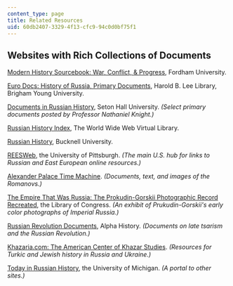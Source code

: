```yaml
---
content_type: page
title: Related Resources
uid: 60db2407-3329-4f13-cfc9-94c0d0bf75f1
---
```


Websites with Rich Collections of Documents 
--------------------------------------------

[Modern History Sourcebook: War, Conflict, & Progress](https://sourcebooks.fordham.edu/mod/modsbook4.asp), Fordham University.

[Euro Docs: History of Russia, Primary Documents](https://eudocs.lib.byu.edu/index.php/History_of_Russia:_Primary_Documents), Harold B. Lee Library, Brigham Young University.

[Documents in Russian History](http://academic.shu.edu/russianhistory/index.php/Table_of_Contents), Seton Hall University. _(Select primary documents posted by Professor Nathaniel Knight.)_

[Russian History Index](http://vlib.iue.it/hist-russia/sources.html), The World Wide Web Virtual Library.

[Russian History](https://www.departments.bucknell.edu/russian/Site-prior-to-Easyweb-migration/history.html), Bucknell University.

[REESWeb](https://www.ucis.pitt.edu/reesweb/), the University of Pittsburgh. _(The main U.S. hub for links to Russian and East European online resources.)_

[Alexander Palace Time Machine](http://www.alexanderpalace.org/palace/mainpage.html). _(Documents, text, and images of the Romanovs.)_

[The Empire That Was Russia: The Prokudin-Gorskii Photographic Record Recreated](https://www.loc.gov/exhibits/empire/), the Library of Congress. _(An exhibit of Prukudin-Gorskii's early color photographs of Imperial Russia.)_

[Russian Revolution Documents](https://alphahistory.com/russianrevolution/russian-revolution-documents/), Alpha History. _(Documents on late tsarism and the Russian Revolution.)_

[Khazaria.com: The American Center of Khazar Studies](http://www.khazaria.com/). _(Resources for Turkic and Jewish history in Russia and Ukraine.)_

[Today in Russian History](http://www-personal.umich.edu/~sssulliv/russianlinks.html), the University of Michigan. _(A portal to other sites.)_